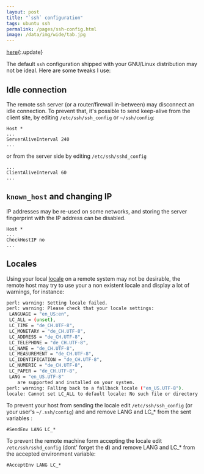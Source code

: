 ```yaml
---
layout: post
title: "`ssh` configuration"
tags: ubuntu ssh
permalink: /pages/ssh-config.html
image: /data/img/wide/tab.jpg
---
```


[here](ssh-config-v0.html){:.update}

The default `ssh` configuration shipped with your GNU/Linux distribution may not
be ideal. Here are some tweaks I use:

## Idle connection

The remote ssh server (or a router/firewall in-between) may disconnect an idle
connection. To prevent that, it's possible to send keep-alive from
the client site, by editing `/etc/ssh/ssh_config` or `~/ssh/config`:

```
Host *
...
ServerAliveInterval 240
...
```
or from the server side by editing `/etc/ssh/sshd_config`
```
...
ClientAliveInterval 60
...
```

## `known_host` and changing IP
IP addresses may be re-used on some networks, and storing the server fingerprint with the IP address
can be disabled.
```
Host *
...
CheckHostIP no
...
```

## Locales

Using your local [locale](/tag/locale.html) on a remote system may not be desirable, the remote host may try to use your a non existent locale and display a lot of warnings, for instance:
```bash
perl: warning: Setting locale failed.
perl: warning: Please check that your locale settings:
 LANGUAGE = "en_US:en",
 LC_ALL = (unset),
 LC_TIME = "de_CH.UTF-8",
 LC_MONETARY = "de_CH.UTF-8",
 LC_ADDRESS = "de_CH.UTF-8",
 LC_TELEPHONE = "de_CH.UTF-8",
 LC_NAME = "de_CH.UTF-8",
 LC_MEASUREMENT = "de_CH.UTF-8",
 LC_IDENTIFICATION = "de_CH.UTF-8",
 LC_NUMERIC = "de_CH.UTF-8",
 LC_PAPER = "de_CH.UTF-8",
 LANG = "en_US.UTF-8"
    are supported and installed on your system.
perl: warning: Falling back to a fallback locale ("en_US.UTF-8").
locale: Cannot set LC_ALL to default locale: No such file or directory
```
To prevent your host from sending the locale edit `/etc/ssh/ssh_config` (or your user's `~/.ssh/config`)
and and remove LANG and LC_* from the sent variables :
```
#SendEnv LANG LC_*
```

To prevent the remote machine form accepting the locale edit `/etc/ssh/sshd_config` (dont' forget the **d**)
and remove LANG and LC_* from the accepted environment variable:
```
#AcceptEnv LANG LC_*
```
